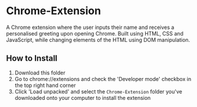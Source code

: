 # Chrome-Extension
A Chrome extension where the user inputs their name and receives a personalised greeting upon opening Chrome. Built using HTML, CSS and JavaScript, while changing elements of the HTML using DOM manipulation.

## How to Install

1. Download this folder
2. Go to chrome://extensions and check the 'Developer mode' checkbox in the top right hand corner
3. Click 'Load unpacked' and select the `Chrome-Extension` folder you've downloaded onto your computer to install the extension
